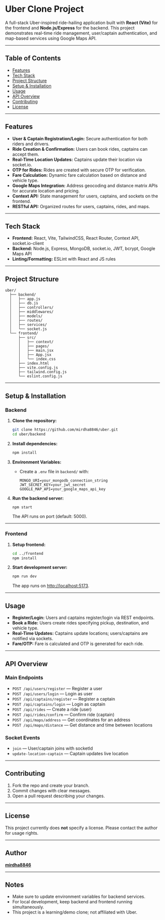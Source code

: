# Uber Clone Project

A full-stack Uber-inspired ride-hailing application built with **React (Vite)** for the frontend and **Node.js/Express** for the backend. This project demonstrates real-time ride management, user/captain authentication, and map-based services using Google Maps API.

---

## Table of Contents

- [Features](#features)
- [Tech Stack](#tech-stack)
- [Project Structure](#project-structure)
- [Setup & Installation](#setup--installation)
- [Usage](#usage)
- [API Overview](#api-overview)
- [Contributing](#contributing)
- [License](#license)

---

## Features

- **User & Captain Registration/Login:** Secure authentication for both riders and drivers.
- **Ride Creation & Confirmation:** Users can book rides, captains can accept them.
- **Real-Time Location Updates:** Captains update their location via socket.io.
- **OTP for Rides:** Rides are created with secure OTP for verification.
- **Fare Calculation:** Dynamic fare calculation based on distance and vehicle type.
- **Google Maps Integration:** Address geocoding and distance matrix APIs for accurate location and pricing.
- **Context API:** State management for users, captains, and sockets on the frontend.
- **RESTful API:** Organized routes for users, captains, rides, and maps.

---

## Tech Stack

- **Frontend:** React, Vite, TailwindCSS, React Router, Context API, socket.io-client
- **Backend:** Node.js, Express, MongoDB, socket.io, JWT, bcrypt, Google Maps API
- **Linting/Formatting:** ESLint with React and JS rules

---

## Project Structure

```
uber/
  ├── backend/
  │   ├── app.js
  │   ├── db.js
  │   ├── controllers/
  │   ├── middlewares/
  │   ├── models/
  │   ├── routes/
  │   ├── services/
  │   └── socket.js
  └── frontend/
      ├── src/
      │   ├── context/
      │   ├── pages/
      │   ├── main.jsx
      │   ├── App.jsx
      │   └── index.css
      ├── index.html
      ├── vite.config.js
      ├── tailwind.config.js
      └── eslint.config.js
```

---

## Setup & Installation

### Backend

1. **Clone the repository:**
   ```bash
   git clone https://github.com/mirdha8846/uber.git
   cd uber/backend
   ```

2. **Install dependencies:**
   ```bash
   npm install
   ```

3. **Environment Variables:**
   - Create a `.env` file in `backend/` with:
     ```
     MONGO_URI=your_mongodb_connection_string
     JWT_SECRET_KEY=your_jwt_secret
     GOOGLE_MAP_API=your_google_maps_api_key
     ```

4. **Run the backend server:**
   ```bash
   npm start
   ```
   The API runs on port (default: 5000).

---

### Frontend

1. **Setup frontend:**
   ```bash
   cd ../frontend
   npm install
   ```

2. **Start development server:**
   ```bash
   npm run dev
   ```
   The app runs on [http://localhost:5173](http://localhost:5173).

---

## Usage

- **Register/Login:** Users and captains register/login via REST endpoints.
- **Book a Ride:** Users create rides specifying pickup, destination, and vehicle type.
- **Real-Time Updates:** Captains update locations; users/captains are notified via sockets.
- **Fare/OTP:** Fare is calculated and OTP is generated for each ride.

---

## API Overview

### Main Endpoints

- `POST /api/users/register` — Register a user
- `POST /api/users/login` — Login as user
- `POST /api/captains/register` — Register a captain
- `POST /api/captains/login` — Login as captain
- `POST /api/rides` — Create a ride (user)
- `POST /api/rides/confirm` — Confirm ride (captain)
- `POST /api/maps/address` — Get coordinates for an address
- `POST /api/maps/distance` — Get distance and time between locations

### Socket Events

- `join` — User/captain joins with socketId
- `update-location-captain` — Captain updates live location

---

## Contributing

1. Fork the repo and create your branch.
2. Commit changes with clear messages.
3. Open a pull request describing your changes.

---

## License

This project currently does **not** specify a license. Please contact the author for usage rights.

---

## Author

**[mirdha8846](https://github.com/mirdha8846)**

---

## Notes

- Make sure to update environment variables for backend services.
- For local development, keep backend and frontend running simultaneously.
- This project is a learning/demo clone; not affiliated with Uber.
